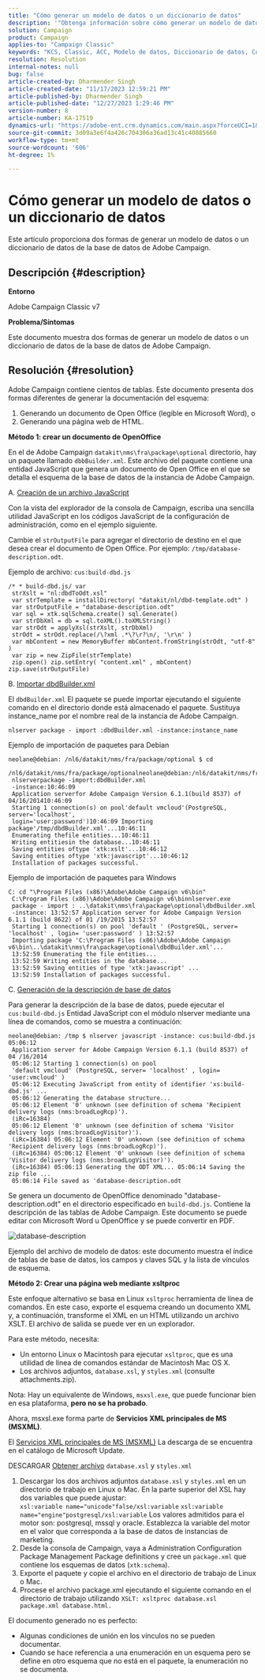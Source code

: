 ```yaml
---
title: "Cómo generar un modelo de datos o un diccionario de datos"
description: '"Obtenga información sobre cómo generar un modelo de datos o un diccionario de datos de la base de datos de Adobe Campaign".'
solution: Campaign
product: Campaign
applies-to: "Campaign Classic"
keywords: "KCS, Classic, ACC, Modelo de datos, Diccionario de datos, Cómo"
resolution: Resolution
internal-notes: null
bug: false
article-created-by: Dharmender Singh
article-created-date: "11/17/2023 12:59:21 PM"
article-published-by: Dharmender Singh
article-published-date: "12/27/2023 1:29:46 PM"
version-number: 8
article-number: KA-17519
dynamics-url: "https://adobe-ent.crm.dynamics.com/main.aspx?forceUCI=1&pagetype=entityrecord&etn=knowledgearticle&id=9e036b1c-4985-ee11-8179-6045bd0063aa"
source-git-commit: 3d09a3e6f4a426c704306a36ad13c41c40885660
workflow-type: tm+mt
source-wordcount: '606'
ht-degree: 1%

---
```


# Cómo generar un modelo de datos o un diccionario de datos


Este artículo proporciona dos formas de generar un modelo de datos o un diccionario de datos de la base de datos de Adobe Campaign.

## Descripción {#description}


<b>Entorno</b>

Adobe Campaign Classic v7

<b>Problema/Síntomas</b>

Este documento muestra dos formas de generar un modelo de datos o un diccionario de datos de la base de datos de Adobe Campaign.


## Resolución {#resolution}


Adobe Campaign contiene cientos de tablas. Este documento presenta dos formas diferentes de generar la documentación del esquema:

1. Generando un documento de Open Office (legible en Microsoft Word), o
2. Generando una página web de HTML.


<b>Método 1: crear un documento de OpenOffice</b>

En el de Adobe Campaign `datakit\nms\fra\package\optional` directorio, hay un paquete llamado `dbbBuilder.xml`. Este archivo del paquete contiene una entidad JavaScript que genera un documento de Open Office en el que se detalla el esquema de la base de datos de la instancia de Adobe Campaign.

A. <u>Creación de un archivo JavaScript</u>

Con la vista del explorador de la consola de Campaign, escriba una sencilla utilidad JavaScript en los códigos JavaScript de la configuración de administración, como en el ejemplo siguiente.

Cambie el `strOutputFile` para agregar el directorio de destino en el que desea crear el documento de Open Office. Por ejemplo: `/tmp/database-description.odt`.

Ejemplo de archivo: `cus:build-dbd.js`


```
/* * build-dbd.js/ var
 strXslt = "nl:dbdToOdt.xsl"
 var strTemplate = installDirectory( "datakit/nl/dbd-template.odt" )
 var strOutputFile = "database-description.odt"
 var sql = xtk.sqlSchema.create() sql.Generate()
 var strDbXml = db = sql.toXML().toXMLString()
 var strOdt = applyXsl(strXslt, strDbXml)
 strOdt = strOdt.replace(/\?xml .*\?\r?\n/, '\r\n' )
 var mbContent = new MemoryBuffer mbContent.fromString(strOdt, "utf-8" )
 var zip = new ZipFile(strTemplate)
 zip.open() zip.setEntry( "content.xml" , mbContent) zip.save(strOutputFile)
```


B. <u>Importar dbdBuilder.xml</u>

El `dbdBuilder.xml` El paquete se puede importar ejecutando el siguiente comando en el directorio donde está almacenado el paquete. Sustituya instance_name por el nombre real de la instancia de Adobe Campaign.

`nlserver package - import :dbdBuilder.xml -instance:instance_name`

Ejemplo de importación de paquetes para Debian


```
neolane@debian: /nl6/datakit/nms/fra/package/optional $ cd
 /nl6/datakit/nms/fra/package/optionalneolane@debian:/nl6/datakit/nms/fra/package/optional$
 nlserverpackage -import:dbdBuilder.xml
 -instance:10:46:09
 Application serverfor Adobe Campaign Version 6.1.1(build 8537) of 04/16/201410:46:09
 Starting 1 connection(s) on pool'default vmcloud'(PostgreSQL, server='localhost',
 login='user:password')10:46:09 Importing package'/tmp/dbdBuilder.xml'...10:46:11
 Enumerating thefile entities...10:46:11
 Writing entitiesin the database...10:46:11
 Saving entities oftype 'xtk:xslt'...10:46:12
 Saving entities oftype 'xtk:javascript'...10:46:12
 Installation of packages successful.
```


Ejemplo de importación de paquetes para Windows


```
C: cd "\Program Files (x86)\Adobe\Adobe Campaign v6\bin"
 C:\Program Files (x86)\Adobe\Adobe Campaign v6\binnlserver.exe
 package - import : ..\datakit\nms\fra\package\optional\dbdBuilder.xml
 -instance: 13:52:57 Application server for Adobe Campaign Version 6.1.1 (build 8622) of 01 /19/2015 13:52:57
 Starting 1 connection(s) on pool 'default ' (PostgreSQL, server= 'localhost' , login= 'user:password' ) 13:52:57
 Importing package 'C:\Program Files (x86)\Adobe\Adobe Campaign v6\bin\..\datakit\nms\fra\package\optional\dbdBuilder.xml'...
 13:52:59 Enumerating the file entities...
 13:52:59 Writing entities in the database...
 13:52:59 Saving entities of type 'xtk:javascript' ...
 13:52:59 Installation of packages successful.
```


C. <u>Generación de la descripción de base de datos</u>

Para generar la descripción de la base de datos, puede ejecutar el `cus:build-dbd.js` Entidad JavaScript con el módulo nlserver mediante una línea de comandos, como se muestra a continuación:


```
neolane@debian: /tmp $ nlserver javascript -instance: cus:build-dbd.js 05:06:12
 Application server for Adobe Campaign Version 6.1.1 (build 8537) of 04 /16/2014
 05:06:12 Starting 1 connection(s) on pool
 'default vmcloud' (PostgreSQL, server= 'localhost' , login= 'user:vmcloud' )
 05:06:12 Executing JavaScript from entity of identifier 'xs:build-dbd.js' ...
 05:06:12 Generating the database structure...
 05:06:12 Element '0' unknown (see definition of schema 'Recipient delivery logs (nms:broadLogRcp)').
 (iRc=16384)
 05:06:12 Element '0' unknown (see definition of schema 'Visitor delivery logs (nms:broadLogVisitor)').
 (iRc=16384) 05:06:12 Element '0' unknown (see definition of schema 'Recipient delivery logs (nms:broadLogRcp)').
 (iRc=16384) 05:06:12 Element '0' unknown (see definition of schema 'Visitor delivery logs (nms:broadLogVisitor)').
 (iRc=16384) 05:06:13 Generating the ODT XML... 05:06:14 Saving the zip file ...
 05:06:14 File saved as 'database-description.odt
```


Se genera un documento de OpenOffice denominado &quot;database-description.odt&quot; en el directorio especificado en `build-dbd.js`. Contiene la descripción de las tablas de Adobe Campaign. Este documento se puede editar con Microsoft Word u OpenOffice y se puede convertir en PDF.

![database-description](https://helpx.adobe.com/content/dam/help/en/campaign/kb/generate-data-model/jcr%3acontent/main-pars/image/database-description.gif "database-description")

Ejemplo del archivo de modelo de datos: este documento muestra el índice de tablas de base de datos, los campos y claves SQL y la lista de vínculos de esquema.

<b>Método 2: Crear una página web mediante xsltproc</b>

Este enfoque alternativo se basa en Linux `xsltproc` herramienta de línea de comandos. En este caso, exporte el esquema creando un documento XML y, a continuación, transforme el XML en un HTML utilizando un archivo XSLT. El archivo de salida se puede ver en un explorador.

Para este método, necesita:

- Un entorno Linux o Macintosh para ejecutar `xsltproc`, que es una utilidad de línea de comandos estándar de Macintosh Mac OS X.
- Los archivos adjuntos, `database.xsl`, y `styles.xml` (consulte attachments.zip).


Nota: Hay un equivalente de Windows, `msxsl.exe`, que puede funcionar bien en esa plataforma, <b>pero no se ha probado</b>.

Ahora, msxsl.exe forma parte de <b>Servicios XML principales de MS (MSXML)</b>.

El [Servicios XML principales de MS (MSXML)](https://www.catalog.update.microsoft.com/Search.aspx?q=Microsoft%20Core%20XML%20Services%20%28MSXML%29%204.0) La descarga de se encuentra en el catálogo de Microsoft Update.

DESCARGAR
[Obtener archivo](https://helpx.adobe.com/content/dam/help/en/campaign/kb/generate-data-model/jcr:content/main-pars/download_123504941/attachments.zip "attachments.zip")
`database.xsl` y `styles.xml`

1. Descargar los dos archivos adjuntos `database.xsl` y `styles.xml` en un directorio de trabajo en Linux o Mac. En la parte superior del XSL hay dos variables que puede ajustar:<br>    `xsl:variable name="unicode"false/xsl:variable`
   `xsl:variable name="engine"postgresql/xsl:variable`
Los valores admitidos para el motor son: postgresql, mssql y oracle. Establezca la variable del motor en el valor que corresponda a la base de datos de instancias de marketing.
2. Desde la consola de Campaign, vaya a Administration Configuration Package Management Package definitions y cree un `package.xml` que contiene los esquemas de datos (`xtk:schema`).
3. Exporte el paquete y copie el archivo en el directorio de trabajo de Linux o Mac.
4. Procese el archivo package.xml ejecutando el siguiente comando en el directorio de trabajo utilizando `XSLT: xsltproc database.xsl package.xml database.html.`


El documento generado no es perfecto:

- Algunas condiciones de unión en los vínculos no se pueden documentar.
- Cuando se hace referencia a una enumeración en un esquema pero se define en otro esquema que no está en el paquete, la enumeración no se documenta.


